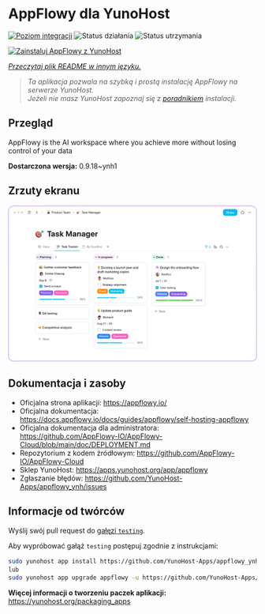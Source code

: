 <!--
To README zostało automatycznie wygenerowane przez <https://github.com/YunoHost/apps/tree/master/tools/readme_generator>
Nie powinno być ono edytowane ręcznie.
-->

# AppFlowy dla YunoHost

[![Poziom integracji](https://apps.yunohost.org/badge/integration/appflowy)](https://ci-apps.yunohost.org/ci/apps/appflowy/)
![Status działania](https://apps.yunohost.org/badge/state/appflowy)
![Status utrzymania](https://apps.yunohost.org/badge/maintained/appflowy)

[![Zainstaluj AppFlowy z YunoHost](https://install-app.yunohost.org/install-with-yunohost.svg)](https://install-app.yunohost.org/?app=appflowy)

*[Przeczytaj plik README w innym języku.](./ALL_README.md)*

> *Ta aplikacja pozwala na szybką i prostą instalację AppFlowy na serwerze YunoHost.*  
> *Jeżeli nie masz YunoHost zapoznaj się z [poradnikiem](https://yunohost.org/install) instalacji.*

## Przegląd

AppFlowy is the AI workspace where you achieve more without losing control of your data


**Dostarczona wersja:** 0.9.18~ynh1

## Zrzuty ekranu

![Zrzut ekranu z AppFlowy](./doc/screenshots/task_manager.png)

## Dokumentacja i zasoby

- Oficjalna strona aplikacji: <https://appflowy.io/>
- Oficjalna dokumentacja: <https://docs.appflowy.io/docs/guides/appflowy/self-hosting-appflowy>
- Oficjalna dokumentacja dla administratora: <https://github.com/AppFlowy-IO/AppFlowy-Cloud/blob/main/doc/DEPLOYMENT.md>
- Repozytorium z kodem źródłowym: <https://github.com/AppFlowy-IO/AppFlowy-Cloud>
- Sklep YunoHost: <https://apps.yunohost.org/app/appflowy>
- Zgłaszanie błędów: <https://github.com/YunoHost-Apps/appflowy_ynh/issues>

## Informacje od twórców

Wyślij swój pull request do [gałęzi `testing`](https://github.com/YunoHost-Apps/appflowy_ynh/tree/testing).

Aby wypróbować gałąź `testing` postępuj zgodnie z instrukcjami:

```bash
sudo yunohost app install https://github.com/YunoHost-Apps/appflowy_ynh/tree/testing --debug
lub
sudo yunohost app upgrade appflowy -u https://github.com/YunoHost-Apps/appflowy_ynh/tree/testing --debug
```

**Więcej informacji o tworzeniu paczek aplikacji:** <https://yunohost.org/packaging_apps>

